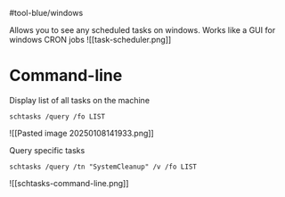 #tool-blue/windows 

Allows you to see any scheduled tasks on windows. Works like a GUI for windows CRON jobs
![[task-scheduler.png]]

# Command-line

Display list of all tasks on the machine
```
schtasks /query /fo LIST
```

![[Pasted image 20250108141933.png]]

Query specific tasks
```
schtasks /query /tn "SystemCleanup" /v /fo LIST
```
![[schtasks-command-line.png]]
